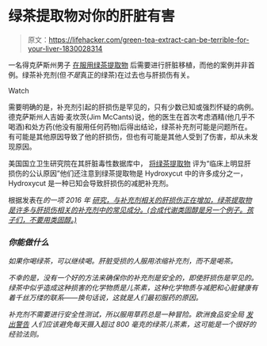 # 绿茶提取物对你的肝脏有害

> 原文：<https://lifehacker.com/green-tea-extract-can-be-terrible-for-your-liver-1830028314>

一名得克萨斯州男子 [在服用绿茶提取物](https://www.bbc.com/news/stories-45971416) 后需要进行肝脏移植，而他的案例并非首例。绿茶补充剂(但*不是*真正的绿茶)在过去也与肝损伤有关。

Watch

需要明确的是，补充剂引起的肝损伤是罕见的，只有少数已知或强烈怀疑的病例。德克萨斯州人吉姆·麦坎茨(Jim McCants)说，他的医生在首次考虑酒精(他几乎不喝酒)和处方药(他没有服用任何药物)后得出结论，绿茶补充剂可能是问题所在。有可能是其他原因导致了他的肝损伤，但也有可能是其他人受到了伤害，却从未发现原因。

美国国立卫生研究院在其肝脏毒性数据库中， [将绿茶提取物](https://livertox.nih.gov/GreenTea.htm) 评为“临床上明显肝损伤的公认原因”他们还注意到绿茶提取物是 Hydroxycut 中的许多成分之一，Hydroxycut 是一种已知会导致肝损伤的减肥补充剂。

根据发表在*的一项 2016 年 [研究，与补充剂相关的肝损伤正在增加，绿茶提取物是许多与肝损伤相关的补充剂中的常见成分。(合成代谢类固醇是另一个例子。孩子们，不要用类固醇。)](https://aasldpubs.onlinelibrary.wiley.com/doi/full/10.1002/hep.28813)*

### *你能做什么*

*如果你喝绿茶，可以继续喝。肝脏受损的人服用浓缩补充剂，而不是喝茶。*

*不幸的是，没有一个好的方法来确保你的补充剂是安全的，即使肝损伤是罕见的。绿茶中似乎造成这种损害的化学物质是儿茶素，这种化学物质与减肥和心脏健康有着千丝万缕的联系——换句话说，这就是人们最初服药的原因。*

*补充剂不需要进行安全性测试，所以服用草药总是一种冒险。欧洲食品安全局 [发出警告](https://www.efsa.europa.eu/en/press/news/180418) 人们应该避免每天摄入超过 800 毫克的绿茶儿茶素，这可能是一个很好的经验法则。*